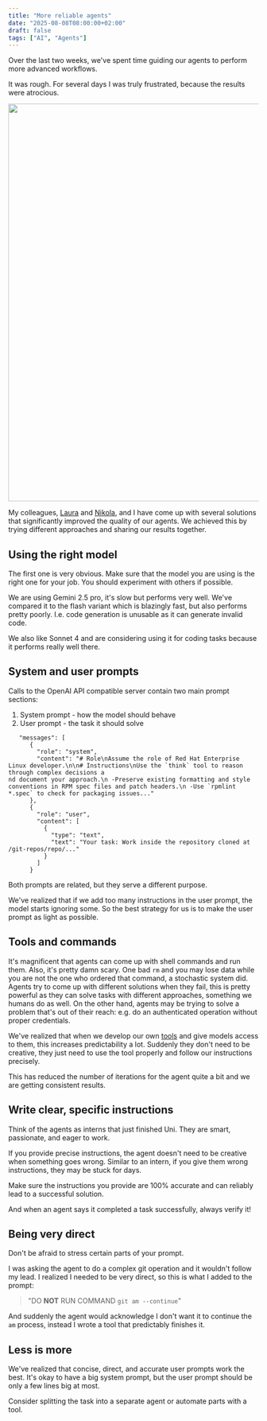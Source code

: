 ```yaml
---
title: "More reliable agents"
date: "2025-08-08T08:00:00+02:00"
draft: false
tags: ["AI", "Agents"]
---
```


Over the last two weeks, we've spent time guiding our agents to perform more advanced workflows.

It was rough. For several days I was truly frustrated, because the results were atrocious.

<img src="/img/kopanice.png" style="width: 800px;">

<!--more-->

My colleagues, [Laura](https://github.com/lbarcziova) and [Nikola](https://github.com/nforro), and I have come up with several solutions that significantly improved the quality of our agents. We achieved this by trying different approaches and sharing our results together.

## Using the right model

The first one is very obvious. Make sure that the model you are using is the right one for your job. You should experiment with others if possible.

We are using Gemini 2.5 pro, it's slow but performs very well. We've compared it to the flash variant which is blazingly fast, but also performs pretty poorly. I.e. code generation is unusable as it can generate invalid code.

We also like Sonnet 4 and are considering using it for coding tasks because it performs really well there.

## System and user prompts

Calls to the OpenAI API compatible server contain two main prompt sections:
1. System prompt - how the model should behave
2. User prompt - the task it should solve

```
   "messages": [
      {
        "role": "system",
        "content": "# Role\nAssume the role of Red Hat Enterprise Linux developer.\n\n# Instructions\nUse the `think` tool to reason through complex decisions a
nd document your approach.\n -Preserve existing formatting and style conventions in RPM spec files and patch headers.\n -Use `rpmlint *.spec` to check for packaging issues..."
      },
      {
        "role": "user",
        "content": [
          {
            "type": "text",
            "text": "Your task: Work inside the repository cloned at /git-repos/repo/..."
          }
        ]
      }
```

Both prompts are related, but they serve a different purpose.

We've realized that if we add too many instructions in the user prompt, the model starts ignoring some. So the best strategy for us is to make the user prompt as light as possible.

## Tools and commands

It's magnificent that agents can come up with shell commands and run them.
Also, it's pretty damn scary. One bad `rm` and you may lose data while you are not the one who ordered that command, a stochastic system did.
Agents try to come up with different solutions when they fail, this is pretty powerful as they can solve tasks with different approaches, something we humans do as well.
On the other hand, agents may be trying to solve a problem that's out of their reach: e.g. do an authenticated operation without proper credentials.

We've realized that when we develop our own [tools](https://www.ibm.com/think/topics/tool-calling) and give models access to them, this increases predictability a lot. Suddenly they don't need to be creative, they just need to use the tool properly and follow our instructions precisely.

This has reduced the number of iterations for the agent quite a bit and we are getting consistent results.

## Write clear, specific instructions

Think of the agents as interns that just finished Uni. They are smart, passionate, and eager to work.

If you provide precise instructions, the agent doesn't need to be creative when something goes wrong. Similar to an intern, if you give them wrong instructions, they may be stuck for days.

Make sure the instructions you provide are 100% accurate and can reliably lead to a successful solution.

And when an agent says it completed a task successfully, always verify it!

## Being very direct

Don't be afraid to stress certain parts of your prompt.

I was asking the agent to do a complex git operation and it wouldn't follow my lead. I realized I needed to be very direct, so this is what I added to the prompt:

> "DO **NOT** RUN COMMAND `git am --continue`"

And suddenly the agent would acknowledge I don't want it to continue the `am` process, instead I wrote a tool that predictably finishes it.

## Less is more

We've realized that concise, direct, and accurate user prompts work the best. It's okay to have a big system prompt, but the user prompt should be only a few lines big at most.

Consider splitting the task into a separate agent or automate parts with a tool.